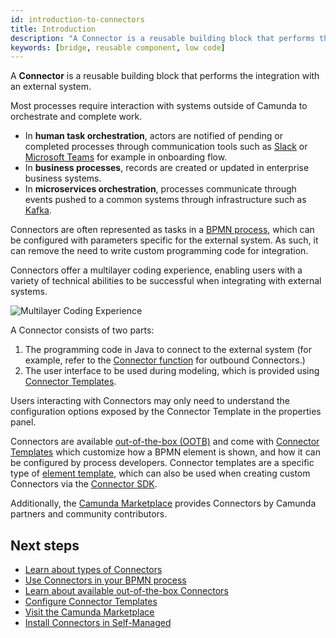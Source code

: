 ```yaml
---
id: introduction-to-connectors
title: Introduction
description: "A Connector is a reusable building block that performs the integration with an external system and works out of the box."
keywords: [bridge, reusable component, low code]
---
```


A **Connector** is a reusable building block that performs the integration with an external system.

Most processes require interaction with systems outside of Camunda to orchestrate and complete work.

- In **human task orchestration**, actors are notified of pending or completed processes through communication tools such as [Slack](/components/connectors/out-of-the-box-connectors/slack.md) or [Microsoft Teams](/components/connectors/out-of-the-box-connectors/microsoft-teams.md) for example in onboarding flow.
- In **business processes**, records are created or updated in enterprise business systems.
- In **microservices orchestration**, processes communicate through events pushed to a common systems through infrastructure such as [Kafka](/components/connectors/out-of-the-box-connectors/kafka.md).

Connectors are often represented as tasks in a [BPMN process](/components/concepts/processes.md), which can be configured with parameters specific for the external system. As such, it can remove the need to write custom programming code for integration.

Connectors offer a multilayer coding experience, enabling users with a variety of technical abilities to be successful when integrating with external systems.

![Multilayer Coding Experience](img/multilayer-coding-experience.png)

A Connector consists of two parts:

1. The programming code in Java to connect to the external system (for example, refer to the [Connector function](./custom-built-connectors/connector-sdk.md#outbound-connector-runtime-logic) for outbound Connectors.)
2. The user interface to be used during modeling, which is provided using [Connector Templates](manage-connector-templates.md).

Users interacting with Connectors may only need to understand the configuration options exposed by the Connector Template in the properties panel.

Connectors are available [out-of-the-box (OOTB)](./out-of-the-box-connectors/available-connectors-overview.md) and come with [Connector Templates](manage-connector-templates.md) which customize how a BPMN element is shown,
and how it can be configured by process developers. Connector templates are a specific type of [element template](/components/modeler/desktop-modeler/element-templates/about-templates.md), which can also be used when creating custom Connectors via the [Connector SDK](./custom-built-connectors/connector-sdk.md).

Additionally, the [Camunda Marketplace](/components/modeler/web-modeler/camunda-marketplace.md) provides Connectors by Camunda partners and community contributors.

## Next steps

- [Learn about types of Connectors](./connector-types.md)
- [Use Connectors in your BPMN process](./use-connectors/index.md)
- [Learn about available out-of-the-box Connectors](./out-of-the-box-connectors/available-connectors-overview.md)
- [Configure Connector Templates](manage-connector-templates.md)
- [Visit the Camunda Marketplace](/components/modeler/web-modeler/camunda-marketplace.md)
- [Install Connectors in Self-Managed](/self-managed/connectors-deployment/install-and-start.md)
